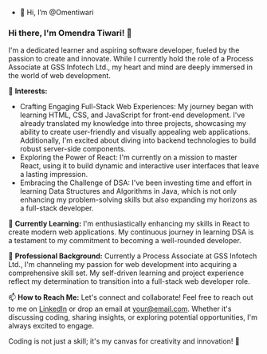 - 👋 Hi, I’m @Omentiwari

### Hi there, I'm Omendra Tiwari! 👋

I'm a dedicated learner and aspiring software developer, fueled by the passion to create and innovate. While I currently hold the role of a Process Associate at GSS Infotech Ltd., my heart and mind are deeply immersed in the world of web development.

👀 **Interests:**
- Crafting Engaging Full-Stack Web Experiences: My journey began with learning HTML, CSS, and JavaScript for front-end development. I've already translated my knowledge into three projects, showcasing my ability to create user-friendly and visually appealing web applications. Additionally, I'm excited about diving into backend technologies to build robust server-side components.
- Exploring the Power of React: I'm currently on a mission to master React, using it to build dynamic and interactive user interfaces that leave a lasting impression.
- Embracing the Challenge of DSA: I've been investing time and effort in learning Data Structures and Algorithms in Java, which is not only enhancing my problem-solving skills but also expanding my horizons as a full-stack developer.


🌱 **Currently Learning:**
I'm enthusiastically enhancing my skills in React to create modern web applications. My continuous journey in learning DSA is a testament to my commitment to becoming a well-rounded developer.

💼 **Professional Background:**
Currently a Process Associate at GSS Infotech Ltd., I'm channeling my passion for web development into acquiring a comprehensive skill set. My self-driven learning and project experience reflect my determination to transition into a full-stack web developer role.

📫 **How to Reach Me:**
Let's connect and collaborate! Feel free to reach out to me on [LinkedIn](https://www.linkedin.com/in/yourusername) or drop an email at your@email.com. Whether it's discussing coding, sharing insights, or exploring potential opportunities, I'm always excited to engage.

Coding is not just a skill; it's my canvas for creativity and innovation! 🎨
